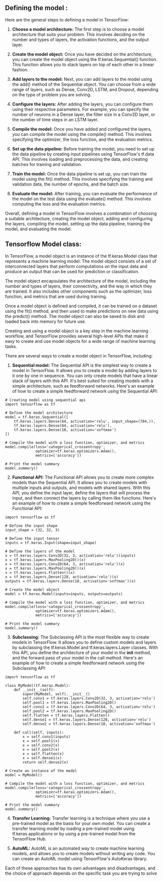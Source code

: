 ## Defining the model :
Here are the general steps to defining a model in TensorFlow:

1. **Choose a model architecture:** The first step is to choose a model architecture that suits your problem. This involves deciding on the number and types of layers, the activation functions, and the output layer.

2. **Create the model object:** Once you have decided on the architecture, you can create the model object using the tf.keras.Sequential() function. This function allows you to stack layers on top of each other in a linear fashion.

3. **Add layers to the model:** Next, you can add layers to the model using the add() method of the Sequential object. You can choose from a wide range of layers, such as Dense, Conv2D, LSTM, and Dropout, depending on the type of problem you are solving.

4. **Configure the layers:** After adding the layers, you can configure them using their respective parameters. For example, you can specify the number of neurons in a Dense layer, the filter size in a Conv2D layer, or the number of time steps in an LSTM layer.

5. **Compile the model:** Once you have added and configured the layers, you can compile the model using the compile() method. This involves specifying the optimizer, the loss function, and the evaluation metrics.

6. **Set up the data pipeline:** Before training the model, you need to set up the data pipeline by creating input pipelines using TensorFlow's tf.data API. This involves loading and preprocessing the data, and creating batches for training and validation.

7. **Train the model:** Once the data pipeline is set up, you can train the model using the fit() method. This involves specifying the training and validation data, the number of epochs, and the batch size.

8. **Evaluate the model:** After training, you can evaluate the performance of the model on the test data using the evaluate() method. This involves computing the loss and the evaluation metrics.

Overall, defining a model in TensorFlow involves a combination of choosing a suitable architecture, creating the model object, adding and configuring the layers, compiling the model, setting up the data pipeline, training the model, and evaluating the model.

## Tensorflow Model class:

In TensorFlow, a model object is an instance of the tf.keras.Model class that represents a machine learning model. The model object consists of a set of interconnected layers that perform computations on the input data and produce an output that can be used for prediction or classification.

The model object encapsulates the architecture of the model, including the number and types of layers, their connectivity, and the way in which they are trained. It also includes other components such as the optimizer, loss function, and metrics that are used during training.

Once a model object is defined and compiled, it can be trained on a dataset using the fit() method, and then used to make predictions on new data using the predict() method. The model object can also be saved to disk and loaded back into memory for future use.

Creating and using a model object is a key step in the machine learning workflow, and TensorFlow provides several high-level APIs that make it easy to create and use model objects for a wide range of machine learning tasks.

There are several ways to create a model object in TensorFlow, including:

1. **Sequential model:** The Sequential API is the simplest way to create a model in TensorFlow. It allows you to create a model by adding layers to it one by one in sequence. You can only create models that have a linear stack of layers with this API. It's best suited for creating models with a simple architecture, such as feedforward networks. Here's an example of how to create a simple feedforward network using the Sequential API:

```
# Creating model using sequential api
import tensorflow as tf

# Define the model architecture
model = tf.keras.Sequential([
    tf.keras.layers.Dense(64, activation='relu', input_shape=(784,)),
    tf.keras.layers.Dense(64, activation='relu'),
    tf.keras.layers.Dense(10, activation='softmax')
])

# Compile the model with a loss function, optimizer, and metrics
model.compile(loss='categorical_crossentropy',
              optimizer=tf.keras.optimizers.Adam(),
              metrics=['accuracy'])

# Print the model summary
model.summary()

```

2. **Functional API:** The Functional API allows you to create more complex models than the Sequential API. It allows you to create models with multiple inputs and outputs, and models with shared layers. With this API, you define the input layer, define the layers that will process the input, and then connect the layers by calling them like functions. Here's an example of how to create a simple feedforward network using the Functional API:
```
import tensorflow as tf

# Define the input shape
input_shape = (32, 32, 3)

# Define the input tensor
inputs = tf.keras.Input(shape=input_shape)

# Define the layers of the model
x = tf.keras.layers.Conv2D(32, 3, activation='relu')(inputs)
x = tf.keras.layers.MaxPooling2D()(x)
x = tf.keras.layers.Conv2D(64, 3, activation='relu')(x)
x = tf.keras.layers.MaxPooling2D()(x)
x = tf.keras.layers.Flatten()(x)
x = tf.keras.layers.Dense(128, activation='relu')(x)
outputs = tf.keras.layers.Dense(10, activation='softmax')(x)

# Create the model object
model = tf.keras.Model(inputs=inputs, outputs=outputs)

# Compile the model with a loss function, optimizer, and metrics
model.compile(loss='categorical_crossentropy',
              optimizer=tf.keras.optimizers.Adam(),
              metrics=['accuracy'])

# Print the model summary
model.summary()

```
3. **Subclassing:** The Subclassing API is the most flexible way to create models in TensorFlow. It allows you to define custom models and layers by subclassing the tf.keras.Model and tf.keras.layers.Layer classes. With this API, you define the architecture of your model in the __init__ method, and the forward pass of your model in the call method. Here's an example of how to create a simple feedforward network using the Subclassing API:

```
import tensorflow as tf

class MyModel(tf.keras.Model):
    def __init__(self):
        super(MyModel, self).__init__()
        self.conv1 = tf.keras.layers.Conv2D(32, 3, activation='relu')
        self.pool1 = tf.keras.layers.MaxPooling2D()
        self.conv2 = tf.keras.layers.Conv2D(64, 3, activation='relu')
        self.pool2 = tf.keras.layers.MaxPooling2D()
        self.flatten = tf.keras.layers.Flatten()
        self.dense1 = tf.keras.layers.Dense(128, activation='relu')
        self.dense2 = tf.keras.layers.Dense(10, activation='softmax')

    def call(self, inputs):
        x = self.conv1(inputs)
        x = self.pool1(x)
        x = self.conv2(x)
        x = self.pool2(x)
        x = self.flatten(x)
        x = self.dense1(x)
        return self.dense2(x)

# Create an instance of the model
model = MyModel()

# Compile the model with a loss function, optimizer, and metrics
model.compile(loss='categorical_crossentropy',
              optimizer=tf.keras.optimizers.Adam(),
              metrics=['accuracy'])

# Print the model summary
model.summary()

```

4. **Transfer Learning:** Transfer learning is a technique where you use a pre-trained model as the basis for your own model. You can create a transfer learning model by loading a pre-trained model using tf.keras.applications or by using a pre-trained model from the TensorFlow Hub.

5. **AutoML:** AutoML is an automated way to create machine learning models, and allows you to create models without writing any code. You can create an AutoML model using TensorFlow's AutoKeras library.

Each of these approaches has its own advantages and disadvantages, and the choice of approach depends on the specific task you are trying to solve










